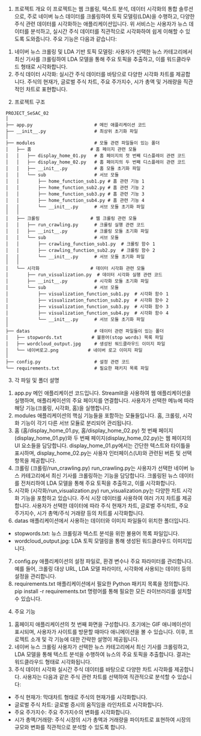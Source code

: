 1. 프로젝트 개요
이 프로젝트는 웹 크롤링, 텍스트 분석, 데이터 시각화의 통합 솔루션으로, 주로 네이버 뉴스 데이터를 크롤링하여 토픽 모델링(LDA)을 수행하고, 다양한 주식 관련 데이터를 시각화하는 애플리케이션입니다. 위 서비스는 사용자가 뉴스 데이터를 분석하고, 실시간 주식 데이터를 직관적으로 시각화하여 쉽게 이해할 수 있도록 도와줍니다. 주요 기능은 다음과 같습니다:
1) 네이버 뉴스 크롤링 및 LDA 기반 토픽 모델링: 사용자가 선택한 뉴스 카테고리에서 최신 기사를 크롤링하여 LDA 모델을 통해 주요 토픽을 추출하고, 이를 워드클라우드 형태로 시각화합니다.
2) 주식 데이터 시각화: 실시간 주식 데이터를 바탕으로 다양한 시각화 차트를 제공합니다. 주식의 현재가, 글로벌 주식 차트, 주요 주가지수, 시가 총액 및 거래량을 직관적인 차트로 표현합니다.


2. 프로젝트 구조
```
PROJECT_SeSAC_02
│
├── app.py                       # 메인 애플리케이션 코드
├── __init__.py                  # 최상위 초기화 파일
│
├── modules                      # 모듈 관련 파일들이 있는 폴더
│   ├── 홈                      # 홈 페이지 관련 모듈
│   │   ├── display_home_01.py   # 홈 페이지의 첫 번째 디스플레이 관련 코드
│   │   ├── display_home_02.py   # 홈 페이지의 두 번째 디스플레이 관련 코드
│   │   ├── __init__.py          # 홈 모듈 초기화 파일
│   │   └── sub                  # 서브 모듈
│   │       ├── home_function_sub1.py # 홈 관련 기능 1
│   │       ├── home_function_sub2.py # 홈 관련 기능 2
│   │       ├── home_function_sub3.py # 홈 관련 기능 3
│   │       ├── home_function_sub4.py # 홈 관련 기능 4
│   │       └── __init__.py      # 서브 모듈 초기화 파일
│   │
│   ├── 크롤링                   # 웹 크롤링 관련 모듈
│   │   ├── run_crawling.py      # 크롤링 실행 관련 코드
│   │   ├── __init__.py          # 크롤링 모듈 초기화 파일
│   │   └── sub                  # 서브 모듈
│   │       ├── crawling_function_sub1.py  # 크롤링 함수 1
│   │       ├── crawling_function_sub2.py  # 크롤링 함수 2
│   │       └── __init__.py      # 서브 모듈 초기화 파일
│   │
│   └── 시각화                   # 데이터 시각화 관련 모듈
│       ├── run_visualization.py  # 데이터 시각화 실행 관련 코드
│       ├── __init__.py          # 시각화 모듈 초기화 파일
│       └── sub                  # 서브 모듈
│           ├── visualization_function_sub1.py  # 시각화 함수 1
│           ├── visualization_function_sub2.py  # 시각화 함수 2
│           ├── visualization_function_sub3.py  # 시각화 함수 3
│           ├── visualization_function_sub4.py  # 시각화 함수 4
│           └── __init__.py      # 서브 모듈 초기화 파일
│
├── datas                        # 데이터 관련 파일들이 있는 폴더
│   ├── stopwords.txt           # 불용어(stop words) 목록 파일
│   ├── wordcloud_output.jpg     # 생성된 워드클라우드 이미지 파일
│   └── 네이버로고.png           # 네이버 로고 이미지 파일
│
├── config.py                    # 설정 관련 코드
└── requirements.txt             # 필요한 패키지 목록 파일
```



3. 각 파일 및 폴더 설명
1) app.py
메인 애플리케이션 코드입니다. Streamlit을 사용하여 웹 애플리케이션을 실행하며, 애플리케이션의 주요 페이지를 연결합니다. 사용자가 선택한 메뉴에 따라 해당 기능(크롤링, 시각화, 홈)을 실행합니다.
2) modules
애플리케이션의 핵심 기능들을 포함하는 모듈들입니다. 홈, 크롤링, 시각화 기능이 각기 다른 서브 모듈로 분리되어 관리됩니다.
3) 홈 (홈/display_home_01.py, 홈/display_home_02.py)
첫 번째 페이지(display_home_01.py)와 두 번째 페이지(display_home_02.py)는 웹 페이지의 UI 요소들을 담당합니다. display_home_01.py에서는 간단한 텍스트와 타이틀을 표시하며, display_home_02.py는 사용자 인터페이스(UI)와 관련된 버튼 및 선택 항목을 제공합니다. 
4) 크롤링 (크롤링/run_crawling.py)
run_crawling.py는 사용자가 선택한 네이버 뉴스 카테고리에서 최신 기사를 크롤링하는 기능을 담당합니다. 크롤링된 뉴스 데이터를 전처리하여 LDA 모델을 통해 주요 토픽을 추출하고, 이를 시각화합니다.
5) 시각화 (시각화/run_visualization.py)
run_visualization.py는 다양한 차트 시각화 기능을 포함하고 있습니다. 주식 시장 데이터를 사용하여 여러 가지 차트를 제공합니다. 사용자가 선택한 데이터에 따라 주식 현재가 차트, 글로벌 주식차트, 주요 주가지수, 시가 총액/주식 거래량 등의 차트를 시각화합니다.
6) datas
애플리케이션에서 사용하는 데이터와 이미지 파일들이 위치한 폴더입니다.
- stopwords.txt: 뉴스 크롤링과 텍스트 분석을 위한 불용어 목록 파일입니다.
- wordcloud_output.jpg: LDA 토픽 모델링을 통해 생성된 워드클라우드 이미지입니다.
7) config.py
애플리케이션의 설정 파일로, 환경 변수나 주요 파라미터를 관리합니다. 예를 들어, 크롤링 대상 URL, LDA 모델 파라미터, 시각화에 사용되는 데이터 등의 설정을 관리합니다.
8) requirements.txt
애플리케이션에서 필요한 Python 패키지 목록을 정의합니다. pip install -r requirements.txt 명령어를 통해 필요한 모든 라이브러리를 설치할 수 있습니다.


4.	주요 기능
1) 홈페이지
애플리케이션의 첫 번째 화면을 구성합니다. 초기에는 GIF 애니메이션이 표시되며, 사용자가 사이트를 방문할 때마다 애니메이션을 볼 수 있습니다. 이후, 프로젝트 소개 및 각 기능에 대한 간략한 설명이 제공됩니다.
2) 네이버 뉴스 크롤링
사용자가 선택한 뉴스 카테고리에서 최신 기사를 크롤링하고, LDA 모델을 통해 텍스트 분석을 수행하여 뉴스의 주요 토픽을 추출합니다. 결과는 워드클라우드 형태로 시각화됩니다.
3) 주식 데이터 시각화
실시간 주식 데이터를 바탕으로 다양한 차트 시각화를 제공합니다. 사용자는 다음과 같은 주식 관련 차트를 선택하여 직관적으로 분석할 수 있습니다:
- 주식 현재가: 막대차트 형태로 주식의 현재가를 시각화합니다.
- 글로벌 주식 차트: 글로벌 증시의 움직임을 라인차트로 시각화합니다.
- 주요 주가지수: 주요 주가지수의 변화를 시각화합니다.
- 시가 총액/거래량: 주식 시장의 시가 총액과 거래량을 파이차트로 표현하여 시장의 규모와 변화를 직관적으로 분석할 수 있도록 합니다.

